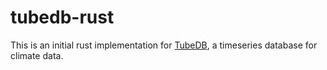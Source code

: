 # tubedb-rust

This is an initial rust implementation for [TubeDB](https://github.com/environmentalinformatics-marburg/tubedb), a timeseries database for climate data.